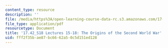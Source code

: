 ```yaml
---
content_type: resource
description: ''
file: /media/https%3A/open-learning-course-data-rc.s3.amazonaws.com/17-42-causes-and-prevention-of-war-spring-2018/fff2f35bae87bc6662a50c5d151ed128_MIT17_42S18_lec15-18_WWII.pdf
file_type: application/pdf
resourcetype: Document
title: '17.42_S18 Lectures 15-18: The Origins of the Second World War'
uid: fff2f35b-ae87-bc66-62a5-0c5d151ed128
---
```


